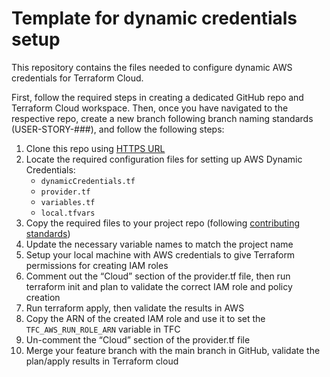 # Template for dynamic credentials setup
This repository contains the files needed to configure dynamic AWS credentials for Terraform Cloud. 

First, follow the required steps in creating a dedicated GitHub repo and Terraform Cloud workspace. Then, once you have navigated to the respective repo, create a new branch following branch naming standards (USER-STORY-###), and follow the following steps:

1. Clone this repo using [HTTPS URL](https://docs.github.com/en/get-started/getting-started-with-git/about-remote-repositories#cloning-with-https-urls)
2.	Locate the required configuration files for setting up AWS Dynamic Credentials:
    - ```dynamicCredentials.tf```
    - ```provider.tf```
    - ```variables.tf```
    - ```local.tfvars```
3. Copy the required files to your project repo (following [contributing standards](https://github.com/RealPage-CloudOperations/github/blob/main/README.md#contributing))
4. Update the necessary variable names to match the project name
5. Setup your local machine with AWS credentials to give Terraform permissions for creating IAM roles
6. Comment out the “Cloud” section of the provider.tf file, then run terraform init and plan to validate the correct IAM role and policy creation 
7. Run terraform apply, then validate the results in AWS 
8. Copy the ARN of the created IAM role and use it to set the ```TFC_AWS_RUN_ROLE_ARN``` variable in TFC
9. Un-comment the “Cloud” section of the provider.tf file 
10. Merge your feature branch with the main branch in GitHub, validate the plan/apply results in Terraform cloud
